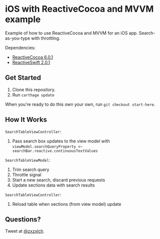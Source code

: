 # iOS with ReactiveCocoa and MVVM example

Example of how to use ReactiveCocoa and MVVM for an iOS app. Search-as-you-type with throttling.

Dependencies:

- [ReactiveCocoa 6.0.1](https://github.com/ReactiveCocoa/ReactiveCocoa/)
- [ReactiveSwift 2.0.1](https://github.com/ReactiveCocoa/ReactiveSwift/)


## Get Started

1. Clone this repository.
2. Run `carthage update`
 
When you're ready to do this own your own, run `git checkout start-here`.


## How It Works

`SearchTableViewController`:

1. Pass search box updates to the view model with `viewModel.searchQueryProperty <~ searchBar.reactive.continuousTextValues`


`SearchTableViewModel`:

1. Trim search query
2. Throttle signal
3. Start a new search, discard previous requests
4. Update sections data with search results


`SearchTableViewController`:

1. Reload table when sections (from view model) update


## Questions?

Tweet at [@zxzxlch](https://twitter.com/zxzxlch).

